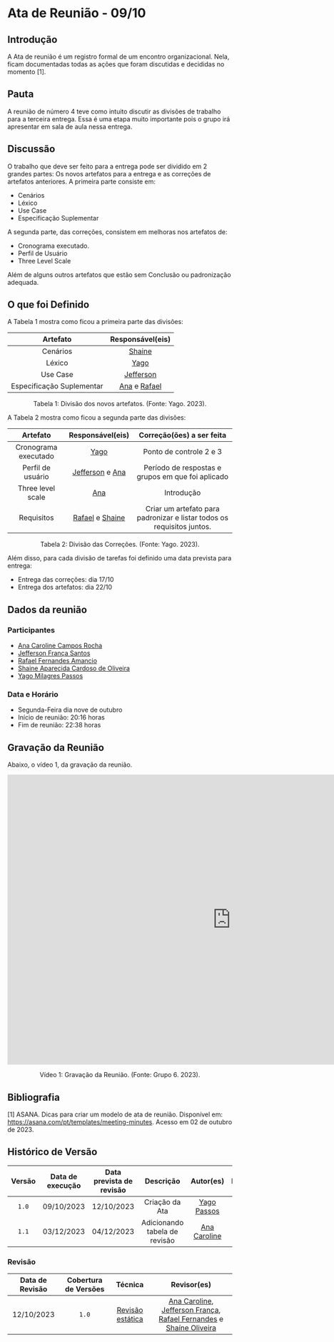 # Ata de Reunião - 09/10

## Introdução
A Ata de reunião é um registro formal de um encontro organizacional. Nela, ficam documentadas todas as ações que foram discutidas e decididas no momento [1]. 

## Pauta
A reunião de número 4 teve como intuito discutir as divisões de trabalho para a terceira entrega. Essa é uma etapa muito importante pois o grupo irá apresentar em sala de aula nessa entrega. 

## Discussão
O trabalho que deve ser feito para a entrega pode ser dividido em 2 grandes partes: Os novos artefatos para a entrega e as correções de artefatos anteriores. A primeira parte consiste em: 

- Cenários 
- Léxico 
- Use Case 
- Especificação Suplementar 

A segunda parte, das correções, consistem em melhoras nos artefatos de: 

- Cronograma executado.
- Perfil de Usuário
- Three Level Scale

Além de alguns outros artefatos que estão sem Conclusão ou padronização adequada.

## O que foi Definido
A Tabela 1 mostra como ficou a primeira parte das divisões:

| Artefato  | Responsável(eis) |
| :-------: |  :-------: |
|  Cenários | [Shaine](https://github.com/shaineOliveira) | 
|  Léxico   | [Yago](https://github.com/yagompassos) |
|  Use Case |  [Jefferson](https://github.com/Frans6) | 
| Especificação Suplementar  | [Ana](https://github.com/anaaroch) e [Rafael](https://github.com/Rafael-gc) |

<div style="text-align: center">
<p> Tabela 1: Divisão dos novos artefatos. (Fonte: Yago. 2023).</p>
</div>

A Tabela 2 mostra como ficou a segunda parte das divisões:

| Artefato | Responsável(eis) | Correção(ões) a ser feita | 
| :-------: |  :-------:  |  :-------: |
| Cronograma executado | [Yago](https://github.com/yagompassos)  | Ponto de controle 2 e 3 | 
| Perfil de usuário | [Jefferson](https://github.com/Frans6) e  [Ana](https://github.com/anaaroch) | Período de respostas e grupos em que foi aplicado | 
| Three level scale |  [Ana](https://github.com/anaaroch) | Introdução | 
| Requisitos |  [Rafael](https://github.com/Rafael-gc) e [Shaine](https://github.com/shaineOliveira) | Criar um artefato para padronizar e listar todos os requisitos juntos. | 

<div style="text-align: center">
<p> Tabela 2: Divisão das Correções. (Fonte: Yago. 2023).</p>
</div>

Além disso, para cada divisão de tarefas foi definido uma data prevista para entrega:
- Entrega das correções: dia 17/10
- Entrega dos artefatos: dia 22/10

## Dados da reunião
### Participantes
- [Ana Caroline Campos Rocha](https://github.com/anaaroch)
- [Jefferson França Santos](https://github.com/Frans6)
- [Rafael Fernandes Amancio](https://github.com/Rafael-gc)
- [Shaine Aparecida Cardoso de Oliveira](https://github.com/shaineOliveira)
- [Yago Milagres Passos](https://github.com/yagompassos)

### Data e Horário
- Segunda-Feira dia nove de outubro
- Início de reunião: 20:16 horas
- Fim de reunião: 22:38 horas

## Gravação da Reunião

Abaixo, o vídeo 1, da gravação da reunião.

<iframe width="1000vw" height="650vh" src="https://youtube.com/embed/Wrzl6eDfBQs" title="Reunião 4" frameborder="0" allow="accelerometer; autoplay; clipboard-write; encrypted-media; gyroscope; picture-in-picture" allowfullscreen=""></iframe>

<div style="text-align: center">
<p> Vídeo 1: Gravação da Reunião. (Fonte: Grupo 6. 2023).</p>
</div>

## Bibliografia

[1] ASANA. Dicas para criar um modelo de ata de reunião. Disponível em: https://asana.com/pt/templates/meeting-minutes. Acesso em 02 de outubro de 2023.

## Histórico de Versão

| Versão | Data de execução | Data prevista de revisão |      Descrição      |                   Autor(es)                   | Revisado |
| :----: | :--------------: | :----------------------: | :-----------------: | :-------------------------------------------: | :------: |
| `1.0`  |    09/10/2023    |   12/10/2023    | Criação da Ata |   [Yago Passos](https://github.com/yagompassos)    |    <input type="checkbox" enabled checked />      |
| `1.1`  |    03/12/2023    |        04/12/2023        | Adicionando tabela de revisão | [Ana Caroline](https://github.com/anaaroch) |    <input type="checkbox" disabled checked />      |

### Revisão

| Data de Revisão | Cobertura de Versões | Técnica |                 Revisor(es)                 |
| :-------------: | :------------------: | :-----: | :-----------------------------------------: |
|   12/10/2023    |        `1.0`        |    [Revisão estática](https://requisitos-de-software.github.io/2023.2-Skoob/verificacao/revisoes/)    | [Ana Caroline](https://github.com/anaaroch), [Jefferson França](https://github.com/Frans6), [Rafael Fernandes](https://github.com/Rafael-gc) e [Shaíne Oliveira](https://github.com/ShaineOliveira) |